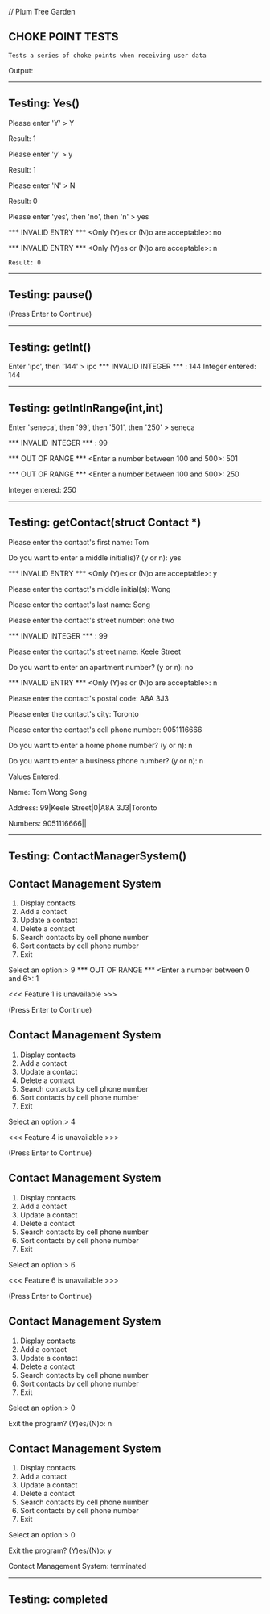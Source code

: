 // Plum Tree Garden


CHOKE POINT TESTS
--------------
    Tests a series of choke points when receiving user data



Output:


------------------------------------------
Testing: Yes()
------------------------------------------
Please enter 'Y' > Y

Result: 1
    
Please enter 'y' > y

Result: 1
    
Please enter 'N' > N

Result: 0
    
Please enter 'yes', then 'no', then 'n' > yes

*** INVALID ENTRY *** <Only (Y)es or (N)o are acceptable>: no

*** INVALID ENTRY *** <Only (Y)es or (N)o are acceptable>: n

    Result: 0

------------------------------------------
Testing: pause()
------------------------------------------
(Press Enter to Continue)

------------------------------------------
Testing: getInt()
------------------------------------------
Enter 'ipc', then '144' > ipc
*** INVALID INTEGER *** <Please enter an integer>: 144
Integer entered: 144

------------------------------------------
Testing: getIntInRange(int,int)
------------------------------------------
Enter 'seneca', then '99', then '501', then '250' > seneca

*** INVALID INTEGER *** <Please enter an integer>: 99

*** OUT OF RANGE *** <Enter a number between 100 and 500>: 501

*** OUT OF RANGE *** <Enter a number between 100 and 500>: 250

Integer entered: 250

------------------------------------------
Testing: getContact(struct Contact *)
------------------------------------------
Please enter the contact's first name: Tom

Do you want to enter a middle initial(s)? (y or n): yes
  
*** INVALID ENTRY *** <Only (Y)es or (N)o are acceptable>: y
  
Please enter the contact's middle initial(s): Wong
  
Please enter the contact's last name: Song
  
Please enter the contact's street number: one two
  
*** INVALID INTEGER *** <Please enter an integer>: 99
  
Please enter the contact's street name: Keele Street
  
Do you want to enter an apartment number? (y or n): no
  
*** INVALID ENTRY *** <Only (Y)es or (N)o are acceptable>: n
  
Please enter the contact's postal code: A8A 3J3
  
Please enter the contact's city: Toronto

Please enter the contact's cell phone number: 9051116666

Do you want to enter a home phone number? (y or n): n

Do you want to enter a business phone number? (y or n): n

  
Values Entered:

Name: Tom Wong Song

Address: 99|Keele Street|0|A8A 3J3|Toronto

Numbers: 9051116666||


------------------------------------------
Testing: ContactManagerSystem()
------------------------------------------


Contact Management System
-------------------------
1. Display contacts
2. Add a contact
3. Update a contact
4. Delete a contact
5. Search contacts by cell phone number
6. Sort contacts by cell phone number
0. Exit

Select an option:> 9
*** OUT OF RANGE *** <Enter a number between 0 and 6>: 1

<<< Feature 1 is unavailable >>>

(Press Enter to Continue)

Contact Management System
-------------------------
1. Display contacts
2. Add a contact
3. Update a contact
4. Delete a contact
5. Search contacts by cell phone number
6. Sort contacts by cell phone number
0. Exit

Select an option:> 4

<<< Feature 4 is unavailable >>>

(Press Enter to Continue)

Contact Management System
-------------------------
1. Display contacts
2. Add a contact
3. Update a contact
4. Delete a contact
5. Search contacts by cell phone number
6. Sort contacts by cell phone number
0. Exit

Select an option:> 6

<<< Feature 6 is unavailable >>>

(Press Enter to Continue)

Contact Management System
-------------------------
1. Display contacts
2. Add a contact
3. Update a contact
4. Delete a contact
5. Search contacts by cell phone number
6. Sort contacts by cell phone number
0. Exit

Select an option:> 0

Exit the program? (Y)es/(N)o: n

Contact Management System
-------------------------
1. Display contacts
2. Add a contact
3. Update a contact
4. Delete a contact
5. Search contacts by cell phone number
6. Sort contacts by cell phone number
0. Exit

Select an option:> 0

Exit the program? (Y)es/(N)o: y

Contact Management System: terminated

------------------------------------------
Testing: completed
------------------------------------------
